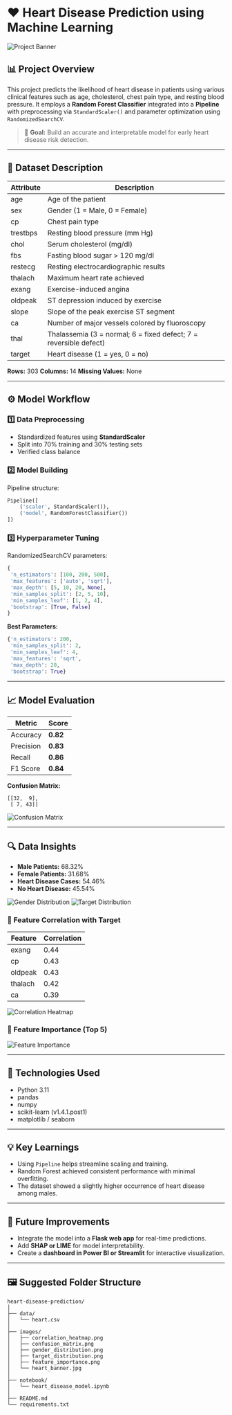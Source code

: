 # ❤️ Heart Disease Prediction using Machine Learning

![Project Banner](images/heart_banner.jpg)

## 📊 Project Overview

This project predicts the likelihood of heart disease in patients using various clinical features such as age, cholesterol, chest pain type, and resting blood pressure.
It employs a **Random Forest Classifier** integrated into a **Pipeline** with preprocessing via `StandardScaler()` and parameter optimization using `RandomizedSearchCV`.

> 🎯 **Goal:** Build an accurate and interpretable model for early heart disease risk detection.

---

## 📁 Dataset Description

| Attribute | Description                                                       |
| --------- | ----------------------------------------------------------------- |
| age       | Age of the patient                                                |
| sex       | Gender (1 = Male, 0 = Female)                                     |
| cp        | Chest pain type                                                   |
| trestbps  | Resting blood pressure (mm Hg)                                    |
| chol      | Serum cholesterol (mg/dl)                                         |
| fbs       | Fasting blood sugar > 120 mg/dl                                   |
| restecg   | Resting electrocardiographic results                              |
| thalach   | Maximum heart rate achieved                                       |
| exang     | Exercise-induced angina                                           |
| oldpeak   | ST depression induced by exercise                                 |
| slope     | Slope of the peak exercise ST segment                             |
| ca        | Number of major vessels colored by fluoroscopy                    |
| thal      | Thalassemia (3 = normal; 6 = fixed defect; 7 = reversible defect) |
| target    | Heart disease (1 = yes, 0 = no)                                   |

**Rows:** 303
**Columns:** 14
**Missing Values:** None

---

## ⚙️ Model Workflow

### 1️⃣ Data Preprocessing

* Standardized features using **StandardScaler**
* Split into 70% training and 30% testing sets
* Verified class balance

### 2️⃣ Model Building

Pipeline structure:

```python
Pipeline([
    ('scaler', StandardScaler()),
    ('model', RandomForestClassifier())
])
```

### 3️⃣ Hyperparameter Tuning

RandomizedSearchCV parameters:

```python
{
 'n_estimators': [100, 200, 500],
 'max_features': ['auto', 'sqrt'],
 'max_depth': [5, 10, 20, None],
 'min_samples_split': [2, 5, 10],
 'min_samples_leaf': [1, 2, 4],
 'bootstrap': [True, False]
}
```

**Best Parameters:**

```python
{'n_estimators': 200,
 'min_samples_split': 2,
 'min_samples_leaf': 4,
 'max_features': 'sqrt',
 'max_depth': 20,
 'bootstrap': True}
```

---

## 📈 Model Evaluation

| Metric    | Score    |
| --------- | -------- |
| Accuracy  | **0.82** |
| Precision | **0.83** |
| Recall    | **0.86** |
| F1 Score  | **0.84** |

**Confusion Matrix:**

```
[[32,  9],
 [ 7, 43]]
```

![Confusion Matrix](images/confusion_matrix.png)

---

## 🔍 Data Insights

* **Male Patients:** 68.32%
* **Female Patients:** 31.68%
* **Heart Disease Cases:** 54.46%
* **No Heart Disease:** 45.54%

![Gender Distribution](images/gender_distribution.png)
![Target Distribution](images/target_distribution.png)

### 🔗 Feature Correlation with Target

| Feature | Correlation |
| ------- | ----------- |
| exang   | 0.44        |
| cp      | 0.43        |
| oldpeak | 0.43        |
| thalach | 0.42        |
| ca      | 0.39        |

![Correlation Heatmap](images/correlation_heatmap.png)

### 🧩 Feature Importance (Top 5)

![Feature Importance](images/feature_importance.png)

---

## 🧠 Technologies Used

* Python 3.11
* pandas
* numpy
* scikit-learn (v1.4.1.post1)
* matplotlib / seaborn

---

## 💡 Key Learnings

* Using `Pipeline` helps streamline scaling and training.
* Random Forest achieved consistent performance with minimal overfitting.
* The dataset showed a slightly higher occurrence of heart disease among males.

---

## 🚀 Future Improvements

* Integrate the model into a **Flask web app** for real-time predictions.
* Add **SHAP or LIME** for model interpretability.
* Create a **dashboard in Power BI or Streamlit** for interactive visualization.

---

## 🖼️ Suggested Folder Structure

```
heart-disease-prediction/
│
├── data/
│   └── heart.csv
│
├── images/
│   ├── correlation_heatmap.png
│   ├── confusion_matrix.png
│   ├── gender_distribution.png
│   ├── target_distribution.png
│   ├── feature_importance.png
│   └── heart_banner.jpg
│
├── notebook/
│   └── heart_disease_model.ipynb
│
├── README.md
└── requirements.txt
```

